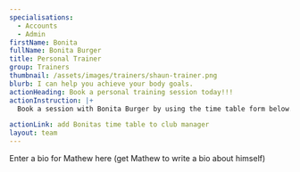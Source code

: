 ```yaml
---
specialisations:
  - Accounts
  - Admin
firstName: Bonita
fullName: Bonita Burger
title: Personal Trainer
group: Trainers
thumbnail: /assets/images/trainers/shaun-trainer.png
blurb: I can help you achieve your body goals.
actionHeading: Book a personal training session today!!!
actionInstruction: |+
  Book a session with Bonita Burger by using the time table form below.

actionLink: add Bonitas time table to club manager
layout: team
---
```

Enter a bio for Mathew here (get Mathew to write a bio about himself)